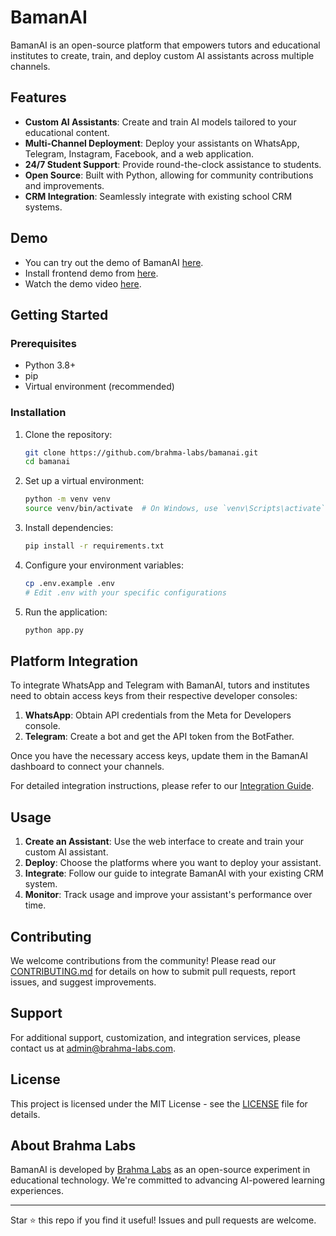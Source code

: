 # BamanAI

BamanAI is an open-source platform that empowers tutors and educational institutes to create, train, and deploy custom AI assistants across multiple channels.

## Features

- **Custom AI Assistants**: Create and train AI models tailored to your educational content.
- **Multi-Channel Deployment**: Deploy your assistants on WhatsApp, Telegram, Instagram, Facebook, and a web application.
- **24/7 Student Support**: Provide round-the-clock assistance to students.
- **Open Source**: Built with Python, allowing for community contributions and improvements.
- **CRM Integration**: Seamlessly integrate with existing school CRM systems.

## Demo

- You can try out the demo of BamanAI [here](https://bamanai.brahma-labs.com/). 
- Install frontend demo from [here](https://github.com/brahmalabs/bamanai-frontend-demo).
- Watch the demo video [here](https://youtu.be/fObyWPQzLus).

## Getting Started

### Prerequisites

- Python 3.8+
- pip
- Virtual environment (recommended)

### Installation

1. Clone the repository:
   ```bash
   git clone https://github.com/brahma-labs/bamanai.git
   cd bamanai
   ```

2. Set up a virtual environment:
   ```bash
   python -m venv venv
   source venv/bin/activate  # On Windows, use `venv\Scripts\activate`
   ```

3. Install dependencies:
   ```bash
   pip install -r requirements.txt
   ```

4. Configure your environment variables:
   ```bash
   cp .env.example .env
   # Edit .env with your specific configurations
   ```

5. Run the application:
   ```bash
   python app.py
   ```

## Platform Integration

To integrate WhatsApp and Telegram with BamanAI, tutors and institutes need to obtain access keys from their respective developer consoles:

1. **WhatsApp**: Obtain API credentials from the Meta for Developers console.
2. **Telegram**: Create a bot and get the API token from the BotFather.

Once you have the necessary access keys, update them in the BamanAI dashboard to connect your channels.

For detailed integration instructions, please refer to our [Integration Guide](docs/integration-guide.md).

## Usage

1. **Create an Assistant**: Use the web interface to create and train your custom AI assistant.
2. **Deploy**: Choose the platforms where you want to deploy your assistant.
3. **Integrate**: Follow our guide to integrate BamanAI with your existing CRM system.
4. **Monitor**: Track usage and improve your assistant's performance over time.

## Contributing

We welcome contributions from the community! Please read our [CONTRIBUTING.md](CONTRIBUTING.md) for details on how to submit pull requests, report issues, and suggest improvements.

## Support

For additional support, customization, and integration services, please contact us at admin@brahma-labs.com.

## License

This project is licensed under the MIT License - see the [LICENSE](LICENSE) file for details.

## About Brahma Labs

BamanAI is developed by [Brahma Labs](https://brahma-labs.com) as an open-source experiment in educational technology. We're committed to advancing AI-powered learning experiences.

---

Star ⭐ this repo if you find it useful! Issues and pull requests are welcome.
